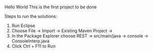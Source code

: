 Hello World
This is the first project to be done

Steps to run the solutions:
1. Run Eclipse
2. Choose File -> Import -> Existing Maven Project -> <Specify your root directory>
3. In the Package Explorer choose REST -> src/main/java -> console -> ConsoleInterp.java
4. Click Ctrl + F11 to Run